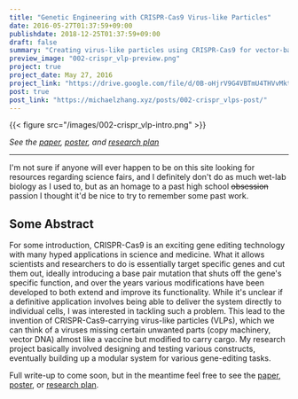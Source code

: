 ```yaml
---
title: "Genetic Engineering with CRISPR-Cas9 Virus-like Particles"
date: 2016-05-27T01:37:59+09:00
publishdate: 2018-12-25T01:37:59+09:00
draft: false
summary: "Creating virus-like particles using CRISPR-Cas9 for vector-based genome editing and modulation"  
preview_image: "002-crispr_vlp-preview.png" 
project: true 
project_date: May 27, 2016
project_link: "https://drive.google.com/file/d/0B-oHjrV9G4VBTmU4THVvMktWb2c/view?usp=sharing" 
post: true  
post_link: "https://michaelzhang.xyz/posts/002-crispr_vlps-post/"
---
```


{{< figure src="/images/002-crispr_vlp-intro.png"  >}} 

_See the [paper](https://drive.google.com/file/d/0B-oHjrV9G4VBTmU4THVvMktWb2c/view?usp=sharing), [poster](https://drive.google.com/file/d/0B-oHjrV9G4VBcUtrRjBDVXg3YkE/view?usp=sharing), and [research plan](https://drive.google.com/file/d/0B-oHjrV9G4VBanlXb1FDc01lbEE/view)_
<hr>

I'm not sure if anyone will ever happen to be on this site looking for resources regarding science fairs, and I definitely don't do as much wet-lab biology as I used to, but as an homage to a past high school <del>obsession</del> passion I thought it'd be nice to try to remember some past work.

## Some Abstract  
For some introduction, CRISPR-Cas9 is an exciting gene editing technology with many hyped applications in science and medicine. What it allows scientists and researchers to do is essentially target specific genes and cut them out, ideally introducing a base pair mutation that shuts off the gene's specific function, and over the years various modifications have been developed to both extend and improve its functionality. While it's unclear if a definitive application involves being able to deliver the system directly to individual cells, I was interested in tackling such a problem. This lead to the invention of CRISPR-Cas9-carrying virus-like particles (VLPs), which we can think of a viruses missing certain unwanted parts (copy machinery, vector DNA) almost like a vaccine but modified to carry cargo. My research project basically involved designing and testing various constructs, eventually building up a modular system for various gene-editing tasks.

Full write-up to come soon, but in the meantime feel free to see the [paper](https://drive.google.com/file/d/0B-oHjrV9G4VBTmU4THVvMktWb2c/view?usp=sharing), [poster](https://drive.google.com/file/d/0B-oHjrV9G4VBcUtrRjBDVXg3YkE/view?usp=sharing), or [research plan](https://drive.google.com/file/d/0B-oHjrV9G4VBanlXb1FDc01lbEE/view). 
